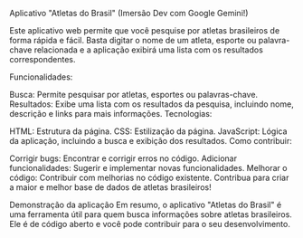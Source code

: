 Aplicativo "Atletas do Brasil" (Imersão Dev com Google Gemini!)

Este aplicativo web permite que você pesquise por atletas brasileiros de forma rápida e fácil. Basta digitar o nome de um atleta, esporte ou palavra-chave relacionada e a aplicação exibirá uma lista com os resultados correspondentes.

Funcionalidades:

Busca: Permite pesquisar por atletas, esportes ou palavras-chave.
Resultados: Exibe uma lista com os resultados da pesquisa, incluindo nome, descrição e links para mais informações.
Tecnologias:

HTML: Estrutura da página.
CSS: Estilização da página.
JavaScript: Lógica da aplicação, incluindo a busca e exibição dos resultados.
Como contribuir:

Corrigir bugs: Encontrar e corrigir erros no código.
Adicionar funcionalidades: Sugerir e implementar novas funcionalidades.
Melhorar o código: Contribuir com melhorias no código existente.
Contribua para criar a maior e melhor base de dados de atletas brasileiros!

Demonstração da aplicação
Em resumo, o aplicativo "Atletas do Brasil" é uma ferramenta útil para quem busca informações sobre atletas brasileiros. Ele é de código aberto e você pode contribuir para o seu desenvolvimento.

